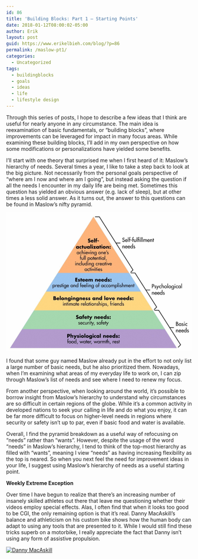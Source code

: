 ```yaml
---
id: 86
title: 'Building Blocks: Part 1 – Starting Points'
date: 2018-01-12T08:00:02-05:00
author: Erik
layout: post
guid: https://www.erikelbieh.com/blog/?p=86
permalink: /maslow-pt1/
categories:
  - Uncategorized
tags:
  - buildingblocks
  - goals
  - ideas
  - life
  - lifestyle design
---
```

Through this series of posts, I hope to describe a few ideas that I think are useful for nearly anyone in any circumstance. The main idea is reexamination of basic fundamentals, or “building blocks”, where improvements can be leveraged for impact in many focus areas. While examining these building blocks, I’ll add in my own perspective on how some modifications or personalizations have yielded some benefits.

I’ll start with one theory that surprised me when I first heard of it: Maslow’s hierarchy of needs. Several times a year, I like to take a step back to look at the big picture. Not necessarily from the personal goals perspective of “where am I now and where am I going”, but instead asking the question if all the needs I encounter in my daily life are being met. Sometimes this question has yielded an obvious answer (e.g. lack of sleep), but at other times a less solid answer. As it turns out, the answer to this questions can be found in Maslow’s nifty pyramid.

![Maslow's hierarchy](../images/2018/01/Maslow-768x571.png)

I found that some guy named Maslow already put in the effort to not only list a large number of basic needs, but he also prioritized them. Nowadays, when I’m examining what areas of my everyday life to work on, I can zip through Maslow’s list of needs and see where I need to renew my focus.

From another perspective, when looking around the world, it’s possible to borrow insight from Maslow’s hierarchy to understand why circumstances are so difficult in certain regions of the globe. While it’s a common activity in developed nations to seek your calling in life and do what you enjoy, it can be far more difficult to focus on higher-level needs in regions where security or safety isn’t up to par, even if basic food and water is available.

Overall, I find the pyramid breakdown as a useful way of refocusing on &#8220;needs&#8221; rather than &#8220;wants&#8221;. However, despite the usage of the word “needs” in Maslow&#8217;s hierarchy, I tend to think of the top-most hierarchy as filled with “wants”, meaning I view &#8220;needs&#8221; as having increasing flexibility as the top is neared. So when you next feel the need for improvement ideas in your life, I suggest using Maslow’s hierarchy of needs as a useful starting point.

**Weekly Extreme Exception**

Over time I have begun to realize that there’s an increasing number of insanely skilled athletes out there that leave me questioning whether their videos employ special effects. Alas, I often find that when it looks too good to be CGI, the only remaining option is that it’s real. Danny MacAskill’s balance and athleticism on his custom bike shows how the human body can adapt to using any tools that are presented to it. While I would still find these tricks superb on a motorbike, I really appreciate the fact that Danny isn’t using any form of assistive propulsion.

[![Danny MacAskill](http://img.youtube.com/vi/Cj6ho1-G6tw/0.jpg)](http://www.youtube.com/watch?v=Cj6ho1-G6tw "Danny MacAskill - Way Back Home")
